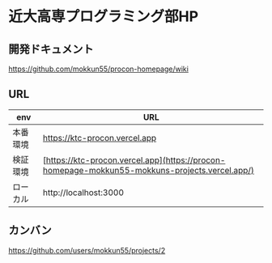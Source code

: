 # 近大高専プログラミング部HP

## 開発ドキュメント
https://github.com/mokkun55/procon-homepage/wiki

## URL

| env      | URL                                |
| -------- | ---------------------------------- |
| 本番環境 | https://ktc-procon.vercel.app                         |
| 検証環境 | [https://ktc-procon.vercel.app](https://procon-homepage-mokkun55-mokkuns-projects.vercel.app/) |
| ローカル | http://localhost:3000              |

## カンバン
https://github.com/users/mokkun55/projects/2
